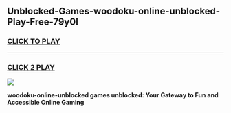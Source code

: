 
## Unblocked-Games-woodoku-online-unblocked-Play-Free-79y0l
<h3>
<a href="https://premium76.site?title=woodoku-online-unblocked&ref=23A">CLICK TO PLAY</a></h3>
<hr>

<h3>
<a href="https://premium76.site?title=woodoku-online-unblocked&ref=23A">CLICK 2 PLAY</a>
  
</h3>

<a href="https://premium76.site?title=woodoku-online-unblocked&ref=23A"><img src="https://clearcache.store/games.png"></a>


**woodoku-online-unblocked games unblocked: Your Gateway to Fun and Accessible Online Gaming**
